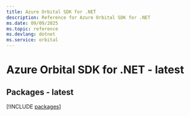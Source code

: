 ```yaml
---
title: Azure Orbital SDK for .NET
description: Reference for Azure Orbital SDK for .NET
ms.date: 09/09/2025
ms.topic: reference
ms.devlang: dotnet
ms.service: orbital
---
```

# Azure Orbital SDK for .NET - latest
## Packages - latest
[!INCLUDE [packages](orbital-index.md)]